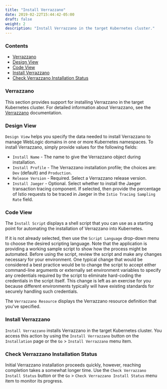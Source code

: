 ```yaml
---
title: "Install Verrazzano"
date: 2019-02-22T15:44:42-05:00
draft: false
weight: 2
description: "Install Verrazzano in the target Kubernetes cluster."
---
```




### Contents
- [Verrazzano](#verrazzano)
- [Design View](#design-view)
- [Code View](#code-view)
- [Install Verrazzano](#install-verrazzano)
- [Check Verrazzano Installation Status](#check-verrazzano-installation-status)

### Verrazzano
This section provides support for installing Verrazzano in the target Kubernetes cluster.
For detailed information about Verrazzano, see the
[Verrazzano](https://verrazzano.io/latest/docs/) documentation.

### Design View
`Design View` helps you specify the data needed to install Verrazzano to manage
WebLogic domains in one or more Kubernetes namespaces.  To install Verrazzano, simply
provide values for the following fields:

- `Install Name` - The name to give the Verrazzano object during installation.
- `Install Profile` - The Verrazzano installation profile; the choices are: `Dev` (default) and `Production`.
- `Release Version` - Required. Select a Verrazzano release version.
- `Install Jaeger` - Optional. Select whether to install the Jaeger transaction tracing component. If selected, then provide
   the percentage of Istio requests to be traced in Jaeger in the `Istio Tracing Sampling Rate` field.


### Code View
The `Install Script` displays a shell script that you can use as a starting point for automating the
installation of Verrazzano into Kubernetes.   

If it is not already selected, then use the `Script Language` drop-down menu to choose the desired scripting language.  Note
that the application is providing a working sample script to show how the process might be automated.  Before
using the script, review the script and make any changes necessary for your environment. One typical change that
would be considered a best practice would be to change the script to accept either command-line arguments or externally
set environment variables to specify any credentials required by the script to eliminate hard-coding the credentials in
the script itself.  This change is left as an exercise for you because different environments typically will have
existing standards for securely handling such credentials.

The `Verrazzano Resource` displays the Verrazzano resource definition that you've specified.

### Install Verrazzano
`Install Verrazzano` installs Verrazzano in the target Kubernetes cluster.
You access this action by using the `Install Verrazzano` button on the
`Installation` page or the `Go` > `Install Verrazzano` menu item.

### Check Verrazzano Installation Status

Initial Verrazzano installation proceeds quickly, however, reaching completion takes a somewhat longer time. Use
the `Check Verrazzano Install Status` button or the `Go` > `Check Verrazzano Install Status` menu item
to monitor its progress.
